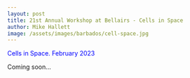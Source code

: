 ```yaml
---
layout: post
title: 21st Annual Workshop at Bellairs - Cells in Space 
author: Mike Hallett
image: /assets/images/barbados/cell-space.jpg
---
```


<span style="color:blue">Cells in Space.  February 2023</span>

Coming soon...


